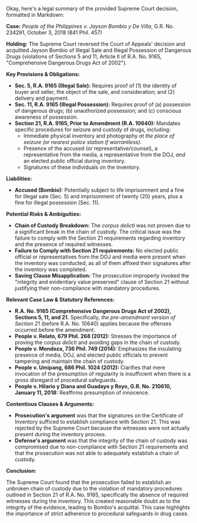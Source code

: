 Okay, here's a legal summary of the provided Supreme Court decision, formatted in Markdown:

**Case:** *People of the Philippines v. Jayson Bombio y De Villa*, G.R. No. 234291, October 3, 2018 (841 Phil. 457)

**Holding:** The Supreme Court reversed the Court of Appeals' decision and acquitted Jayson Bombio of Illegal Sale and Illegal Possession of Dangerous Drugs (violations of Sections 5 and 11, Article II of R.A. No. 9165, "Comprehensive Dangerous Drugs Act of 2002").

**Key Provisions & Obligations:**

*   **Sec. 5, R.A. 9165 (Illegal Sale):** Requires proof of (1) the identity of buyer and seller, the object of the sale, and consideration; and (2) delivery and payment.
*   **Sec. 11, R.A. 9165 (Illegal Possession):** Requires proof of (a) possession of dangerous drugs; (b) unauthorized possession; and (c) conscious awareness of possession.
*   **Section 21, R.A. 9165, Prior to Amendment (R.A. 10640):** Mandates specific procedures for seizure and custody of drugs, including:
    *   Immediate physical inventory and photography *at the place of seizure (or nearest police station if warrantless)*.
    *   Presence of the accused (or representative/counsel), a representative from the media, a representative from the DOJ, *and* an elected public official during inventory.
    *   Signatures of these individuals on the inventory.

**Liabilities:**

*   **Accused (Bombio):**  Potentially subject to life imprisonment and a fine for illegal sale (Sec. 5) and imprisonment of twenty (20) years, plus a fine for illegal possession (Sec. 11).

**Potential Risks & Ambiguities:**

*   **Chain of Custody Breakdown:** The *corpus delicti* was not proven due to a significant break in the chain of custody. The critical issue was the failure to comply with the Section 21 requirements regarding inventory and the presence of required witnesses.
*   **Failure to Comply with Section 21 requirements:** No elected public official or representatives from the DOJ and media were present when the inventory was conducted, as all of them affixed their signatures after the inventory was completed.
*   **Saving Clause Misapplication:** The prosecution improperly invoked the "integrity and evidentiary value preserved" clause of Section 21 without justifying their non-compliance with mandatory procedures.

**Relevant Case Law & Statutory References:**

*   **R.A. No. 9165 (Comprehensive Dangerous Drugs Act of 2002), Sections 5, 11, and 21.** Specifically, *the pre-amendment version of Section 21* (before R.A. No. 10640) applies because the offenses occurred before the amendment.
*   **People v. Relato, 679 Phil. 268 (2012):**  Stresses the importance of proving the *corpus delicti* and avoiding gaps in the chain of custody.
*   **People v. Mendoza, 736 Phil. 749 (2014):** Emphasizes the insulating presence of media, DOJ, and elected public officials to prevent tampering and maintain the chain of custody.
*   **People v. Umipang, 686 Phil. 1024 (2012):** Clarifies that mere invocation of the presumption of regularity is insufficient when there is a gross disregard of procedural safeguards.
*   **People v. Hilario y Diana and Guadayo y Royo, G.R. No. 210610, January 11, 2018:** Reaffirms presumption of innocence.

**Contentious Clauses & Arguments:**

*   **Prosecution's argument** was that the signatures on the Certificate of Inventory sufficed to establish compliance with Section 21. This was rejected by the Supreme Court because the witnesses were not actually present during the inventory process.
*   **Defense's argument** was that the integrity of the chain of custody was compromised due to non-compliance with Section 21 requirements and that the prosecution was not able to adequately establish a chain of custody.

**Conclusion:**

The Supreme Court found that the prosecution failed to establish an unbroken chain of custody due to the violation of mandatory procedures outlined in Section 21 of R.A. No. 9165, specifically the absence of required witnesses during the inventory. This created reasonable doubt as to the integrity of the evidence, leading to Bombio's acquittal. This case highlights the importance of strict adherence to procedural safeguards in drug cases.
